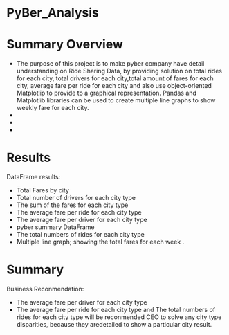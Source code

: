 # PyBer_Analysis 
# Summary Overview

+ The purpose of this project is to make pyber company have detail understanding on Ride Sharing Data, by providing solution on total rides for each city,  total drivers for each city,total amount of fares for each city, average fare per ride for each city and also use object-oriented Matplotlip to provide to a graphical representation. Pandas and Matplotlib libraries can be used to create multiple line graphs to show weekly fare for each city.
+ 
+ 
+
# Results
DataFrame results:
+ Total Fares by city
+ Total number of drivers for each city type
+ The sum of the fares for each city type
+ The average fare per ride for each city type
+ The average fare per driver for each city type
+ pyber summary DataFrame
+ The total numbers of rides for each city type
+ Multiple line graph; showing the total fares for each week .



# Summary
Business Reconmendation:
+ The average fare per driver for each city type
+ The average fare per ride for each city type and
 The total numbers of rides for each city type will be reconmended CEO to solve any city type disparities,
 because they aredetailed to show a particular city result.











